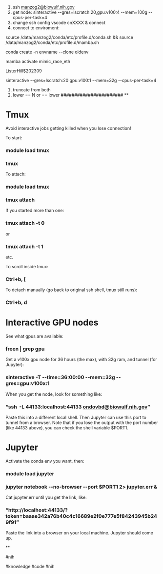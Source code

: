 1) ssh manzog2@biowulf.nih.gov
2) get node: sinteractive --gres=lscratch:20,gpu:v100:4 --mem=100g --cpus-per-task=4
3) change ssh config vscode cnXXXX & connect
4) connect to enviroment: 

source /data/manzog2/conda/etc/profile.d/conda.sh && source /data/manzog2/conda/etc/profile.d/mamba.sh


conda create -n envname --clone oldenv

mamba activate mimic_race_eth


ListerHill$202309




sinteractive --gres=lscratch:20 gpu:v100:1 --mem=32g --cpus-per-task=4


1. truncate from both 
2. lower == N or == lower
#######################
**

# Tmux

Avoid interactive jobs getting killed when you lose connection!

  

To start:

### module load tmux

### tmux

  

To attach:

### module load tmux

### tmux attach

  

If you started more than one:

### tmux attach -t 0

or

### tmux attach -t 1

etc.

  

To scroll inside tmux:

### Ctrl+b, [

  

To detach manually (go back to original ssh shell, tmux still runs):

### Ctrl+b, d

# Interactive GPU nodes

See what gpus are available:

### freen | grep gpu

  

Get a v100x gpu node for 36 hours (the max), with 32g ram, and tunnel (for Jupyter):

### sinteractive -T --time=36:00:00 --mem=32g --gres=gpu:v100x:1

  

When you get the node, look for something like:

### “ssh  -L 44133:localhost:44133 [ondovbd@biowulf.nih.gov](mailto:ondovbd@biowulf.nih.gov)”

Paste this into a different local shell. Then Jupyter can use this port to tunnel from a browser. Note that if you lose the output with the port number (like 44133 above), you can check the shell variable $PORT1.

# Jupyter

Activate the conda env you want, then:

### module load jupyter

### jupyter notebook --no-browser --port $PORT1 2> jupyter.err &

  

Cat jupyter.err until you get the link, like:

### “http://localhost:44133/?token=baaae342a76b40c4c16689e2f0e777e5f84243945b249f91”

Paste the link into a browser on your local machine. Jupyter should come up.

**

#nih 


#knowledge #code #nih 